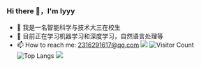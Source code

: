 ### Hi there 👋，I'm lyyy

- 🔭 我是一名智能科学与技术大三在校生
- 🌱 目前正在学习机器学习和深度学习，自然语言处理等
- 📫 How to reach me: 2316291617@qq.com
![](https://github-readme-stats.vercel.app/api?username=Amnesia18e&show_icons=true&theme=transparent)
![Visitor Count](https://profile-counter.glitch.me/Amnesia18/count.svg)
![Top Langs](https://github-readme-stats.vercel.app/api/top-langs/?username=Amnesia18&layout=compact&theme=tokyonight)
![](https://github-readme-activity-graph.cyclic.app/graph?username=Amnesia18&theme=dracula)





